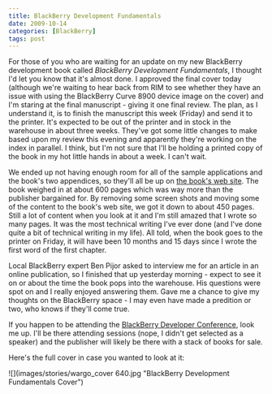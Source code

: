 ```yaml
---
title: BlackBerry Development Fundamentals
date: 2009-10-14
categories: [BlackBerry]
tags: post
---
```


For those of you who are waiting for an update on my new BlackBerry development book called _BlackBerry Development Fundamentals_, I thought I'd let you know that it's almost done. I approved the final cover today (although we're waiting to hear back from RIM to see whether they have an issue with using the BlackBerry Curve 8900 device image on the cover) and I'm staring at the final manuscript - giving it one final review. The plan, as I understand it, is to finish the manuscript this week (Friday) and send it to the printer. It's expected to be out of the printer and in stock in the warehouse in about three weeks. They've got some little changes to make based upon my review this evening and apparently they're working on the index in parallel. I think, but I'm not sure that I'll be holding a printed copy of the book in my hot little hands in about a week. I can't wait.

We ended up not having enough room for all of the sample applications and the book's two appendices, so they'll all be up on [the book's web site](http://www.bbdevfundamentals.com). The book weighed in at about 600 pages which was way more than the publisher bargained for. By removing some screen shots and moving some of the content to the book's web site, we got it down to about 450 pages. Still a lot of content when you look at it and I'm still amazed that I wrote so many pages. It was the most technical writing I've ever done (and I've done quite a bit of technical writing in my life). All told, when the book goes to the printer on Friday, it will have been 10 months and 15 days since I wrote the first word of the first chapter.

Local BlackBerry expert Ben Pijor asked to interview me for an article in an online publication, so I finished that up yesterday morning - expect to see it on or about the time the book pops into the warehouse. His questions were spot on and I really enjoyed answering them. Gave me a chance to give my thoughts on the BlackBerry space - I may even have made a predition or two, who knows if they'll come true.

If you happen to be attending the [BlackBerry Developer Conference](http://www.blackberrydeveloperconference.com/), look me up. I'll be there attending sessions (nope, I didn't get selected as a speaker) and the publisher will likely be there with a stack of books for sale.

Here's the full cover in case you wanted to look at it:

![](images/stories/wargo_cover 640.jpg "BlackBerry Development Fundamentals Cover")